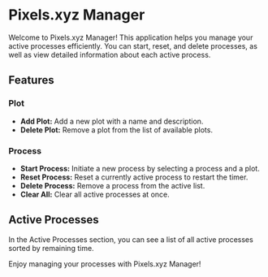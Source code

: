 # Pixels.xyz Manager

Welcome to Pixels.xyz Manager! This application helps you manage your active processes efficiently. You can start, reset, and delete processes, as well as view detailed information about each active process.

## Features

### Plot
- **Add Plot:** Add a new plot with a name and description.
- **Delete Plot:** Remove a plot from the list of available plots.

### Process
- **Start Process:** Initiate a new process by selecting a process and a plot.
- **Reset Process:** Reset a currently active process to restart the timer.
- **Delete Process:** Remove a process from the active list.
- **Clear All:** Clear all active processes at once.

## Active Processes

In the Active Processes section, you can see a list of all active processes sorted by remaining time.

Enjoy managing your processes with Pixels.xyz Manager!


